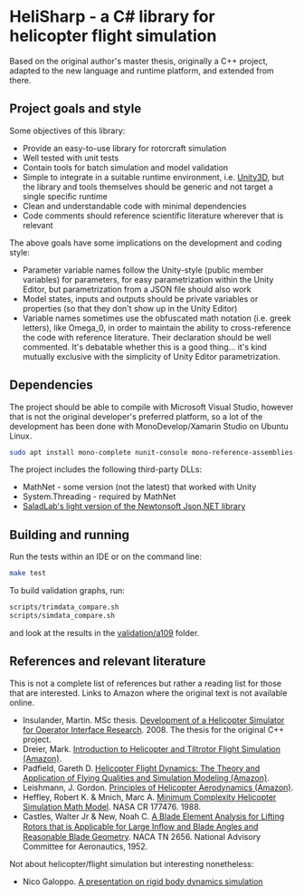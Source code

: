 ﻿# HeliSharp - a C# library for helicopter flight simulation

Based on the original author's master thesis, originally a C++ project, adapted
to the new language and runtime platform, and extended from there.

## Project goals and style

Some objectives of this library:
- Provide an easy-to-use library for rotorcraft simulation
- Well tested with unit tests
- Contain tools for batch simulation and model validation
- Simple to integrate in a suitable runtime environment, i.e. [Unity3D](http://unity3d.com/), but 
  the library and tools themselves should be generic and not target a single specific runtime
- Clean and understandable code with minimal dependencies
- Code comments should reference scientific literature wherever that is relevant

The above goals have some implications on the development and coding style:
- Parameter variable names follow the Unity-style (public member variables) for parameters, for
  easy parametrization within the Unity Editor, but parametrization from a JSON file should also work
- Model states, inputs and outputs should be private variables or properties (so that they don't show up in the Unity Editor)
- Variable names sometimes use the obfuscated math notation (i.e. greek letters), like Omega_0, in
  order to maintain the ability to cross-reference the code with reference literature. Their declaration should be
  well commented. It's debatable whether this is a good thing... it's kind mutually exclusive with the
  simplicity of Unity Editor parametrization.

## Dependencies

The project should be able to compile with Microsoft Visual Studio, however that is not the original
developer's preferred platform, so a lot of the development has been done with MonoDevelop/Xamarin Studio
on Ubuntu Linux.

```bash
sudo apt install mono-complete nunit-console mono-reference-assemblies-2.0 octave
```

The project includes the following third-party DLLs:
- MathNet - some version (not the latest) that worked with Unity
- System.Threading - required by MathNet
- [SaladLab's light version of the Newtonsoft Json.NET library](https://github.com/SaladLab/Json.Net.Unity3D) 

## Building and running
Run the tests within an IDE or on the command line:
```bash
make test
```
To build validation graphs, run:
```bash
scripts/trimdata_compare.sh
scripts/simdata_compare.sh
```
and look at the results in the [validation/a109](validation/a109) folder.

## References and relevant literature
This is not a complete list of references but rather a reading list for those that are interested.
Links to Amazon where the original text is not available online.
 
- Insulander, Martin. MSc thesis. [Development of a Helicopter Simulator for Operator Interface Research](https://www.researchgate.net/profile/Martin_Insulander/publication/305723278_Development_of_a_Helicopter_Simulation_for_Operator_Interface_Research/links/579c7c0208ae80bf6ea47d03.pdf). 2008. The thesis for the original C++ project.
- Dreier, Mark. [Introduction to Helicopter and Tiltrotor Flight Simulation (Amazon)](https://www.amazon.com/Introduction-Helicopter-Tiltrotor-Simulation-Education/dp/1563478730).
- Padfield, Gareth D. [Helicopter Flight Dynamics: The Theory and Application of Flying Qualities and Simulation Modeling (Amazon)](https://www.amazon.com/Helicopter-Flight-Dynamics-AIAA-Education/dp/1563479206).
- Leishmann, J. Gordon. [Principles of Helicopter Aerodynamics (Amazon)](https://www.amazon.com/Principles-Helicopter-Aerodynamics-Cambridge-Aerospace/dp/0521858607).
- Heffley, Robert K. & Mnich, Marc A. [Minimum Complexity Helicopter Simulation Math Model](http://ntrs.nasa.gov/archive/nasa/casi.ntrs.nasa.gov/19880020435.pdf). NASA CR 177476. 1988.
- Castles, Walter Jr & New, Noah C. [A Blade Element Analysis for Lifting Rotors that is Applicable for Large Inﬂow and Blade Angles and Reasonable Blade Geometry](http://ntrs.nasa.gov/archive/nasa/casi.ntrs.nasa.gov/19930083300.pdf). NACA TN 2656. National Advisory Committee for Aeronautics, 1952.

Not about helicopter/flight simulation but interesting nonetheless:
- Nico Galoppo. [A presentation on rigid body dynamics simulation](http://www.cs.unc.edu/~lin/COMP768-F07/LEC/rbd1.pdf)

